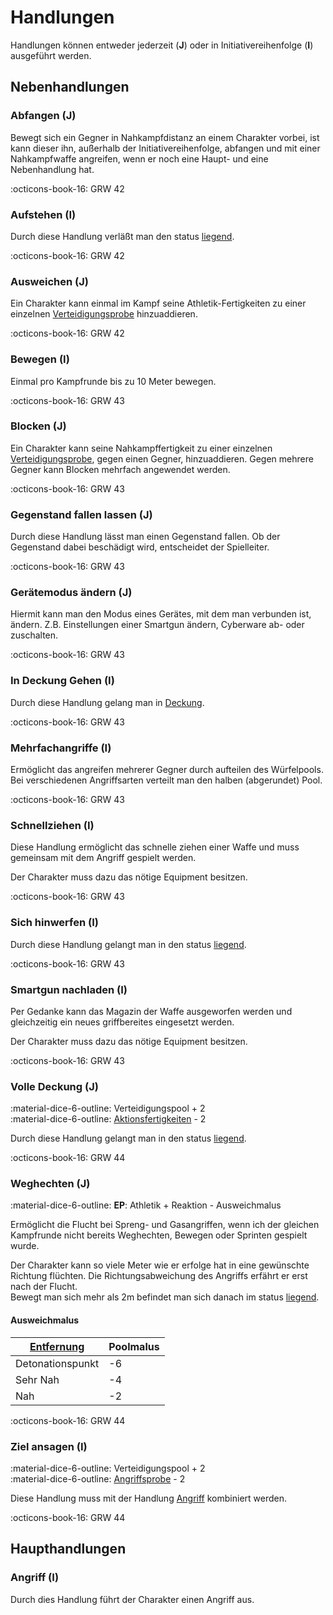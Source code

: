 # Handlungen

Handlungen können entweder jederzeit (**J**) oder in Initiativereihenfolge (**I**) ausgeführt werden.

## Nebenhandlungen

### Abfangen (J)

Bewegt sich ein Gegner in Nahkampfdistanz an einem Charakter vorbei, ist kann dieser ihn, außerhalb der Initiativereihenfolge, abfangen und mit einer Nahkampfwaffe angreifen, wenn er noch eine Haupt- und eine Nebenhandlung hat.

:octicons-book-16: GRW 42

### Aufstehen (I)

Durch diese Handlung verläßt man den status [liegend](status.md#liegen).

:octicons-book-16: GRW 42

### Ausweichen (J)

Ein Charakter kann einmal im Kampf seine Athletik-Fertigkeiten zu einer einzelnen [Verteidigungsprobe](kampf.md#wurfeln) hinzuaddieren.

:octicons-book-16: GRW 42

### Bewegen (I)

Einmal pro Kampfrunde bis zu 10 Meter bewegen.

:octicons-book-16: GRW 43

### Blocken (J)

Ein Charakter kann seine Nahkampffertigkeit zu einer einzelnen [Verteidigungsprobe](kampf.md#wurfeln), gegen einen Gegner, hinzuaddieren. Gegen mehrere Gegner kann Blocken mehrfach angewendet werden.

:octicons-book-16: GRW 43

### Gegenstand fallen lassen (J)

Durch diese Handlung lässt man einen Gegenstand fallen. Ob der Gegenstand dabei beschädigt wird, entscheidet der Spielleiter.

:octicons-book-16: GRW 43

### Gerätemodus ändern (J)

Hiermit kann man den Modus eines Gerätes, mit dem man verbunden ist, ändern. Z.B. Einstellungen einer Smartgun ändern, Cyberware ab- oder zuschalten.

:octicons-book-16: GRW 43

### In Deckung Gehen (I)

Durch diese Handlung gelang man in [Deckung](status.md#deckung).

:octicons-book-16: GRW 43

### Mehrfachangriffe (I)

Ermöglicht das angreifen mehrerer Gegner durch aufteilen des Würfelpools. Bei verschiedenen Angriffsarten verteilt man den halben (abgerundet) Pool.

:octicons-book-16: GRW 43

### Schnellziehen (I)

Diese Handlung ermöglicht das schnelle ziehen einer Waffe und muss gemeinsam mit dem Angriff gespielt werden.

Der Charakter muss dazu das nötige Equipment besitzen.

:octicons-book-16: GRW 43

### Sich hinwerfen (I)

Durch diese Handlung gelangt man in den status [liegend](status.md#liegen).

:octicons-book-16: GRW 43

### Smartgun nachladen (I)

Per Gedanke kann das Magazin der Waffe ausgeworfen werden und gleichzeitig ein neues griffbereites eingesetzt werden.

Der Charakter muss dazu das nötige Equipment besitzen.

:octicons-book-16: GRW 43

### Volle Deckung (J)

:material-dice-6-outline: Verteidigungspool + 2  
:material-dice-6-outline: [Aktionsfertigkeiten](fertigkeiten.md#aktionsfertigkeiten) - 2  

Durch diese Handlung gelangt man in den status [liegend](status.md#liegen).

:octicons-book-16: GRW 44

### Weghechten (J)

:material-dice-6-outline: **EP**: Athletik + Reaktion - Ausweichmalus

Ermöglicht die Flucht bei Spreng- und Gasangriffen, wenn ich der gleichen Kampfrunde nicht bereits Weghechten, Bewegen oder Sprinten gespielt wurde.

Der Charakter kann so viele Meter wie er erfolge hat in eine gewünschte Richtung flüchten. Die Richtungsabweichung des Angriffs erfährt er erst nach der Flucht.  
Bewegt man sich mehr als 2m befindet man sich danach im status [liegend](status.md#liegen).

#### Ausweichmalus
| [Entfernung](waffen.md#reichweiten) | Poolmalus |
| ----------------------------------- | --------- |
| Detonationspunkt                    | -6        |
| Sehr Nah                            | -4        |
| Nah                                 | -2        |

:octicons-book-16: GRW 44

### Ziel ansagen (I)

:material-dice-6-outline: Verteidigungspool + 2  
:material-dice-6-outline: [Angriffsprobe](kampf.md#wurfeln) - 2

Diese Handlung muss mit der Handlung [Angriff](#angriff) kombiniert werden.

:octicons-book-16: GRW 44

## Haupthandlungen

### Angriff (I)

Durch dies Handlung führt der Charakter einen Angriff aus.